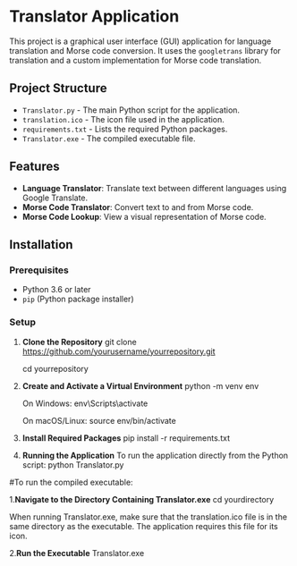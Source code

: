 # Translator Application

This project is a graphical user interface (GUI) application for language translation and Morse code conversion. It uses the `googletrans` library for translation and a custom implementation for Morse code translation.

## Project Structure

- `Translator.py` - The main Python script for the application.
- `translation.ico` - The icon file used in the application.
- `requirements.txt` - Lists the required Python packages.
- `Translator.exe` - The compiled executable file.

## Features

- **Language Translator**: Translate text between different languages using Google Translate.
- **Morse Code Translator**: Convert text to and from Morse code.
- **Morse Code Lookup**: View a visual representation of Morse code.

## Installation

### Prerequisites

- Python 3.6 or later
- `pip` (Python package installer)

### Setup

1. **Clone the Repository**
   git clone https://github.com/yourusername/yourrepository.git
   
   cd yourrepository

3. **Create and Activate a Virtual Environment**
    python -m venv env

    On Windows:
    env\Scripts\activate

    On macOS/Linux:
    source env/bin/activate

4. **Install Required Packages**
    pip install -r requirements.txt

5. **Running the Application**
    To run the application directly from the Python script:
    python Translator.py



#To run the compiled executable:

1.**Navigate to the Directory Containing Translator.exe**
    cd yourdirectory

When running Translator.exe, make sure that the translation.ico file is in the same directory as the executable. The application requires this file for its icon.

2.**Run the Executable**
    Translator.exe
